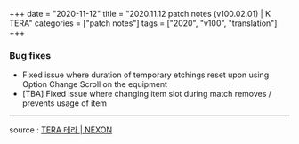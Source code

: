 +++
date = "2020-11-12"
title = "2020.11.12 patch notes (v100.02.01) | K TERA"
categories = ["patch notes"]
tags = ["2020", "v100", "translation"]
+++

### Bug fixes
- Fixed issue where duration of temporary etchings reset upon using Option Change Scroll on the equipment
- [TBA] Fixed issue where changing item slot during match removes / prevents usage of item

----

source : [TERA 테라 | NEXON](http://tera.nexon.com/news/update/view.aspx?n4articlesn=455)
